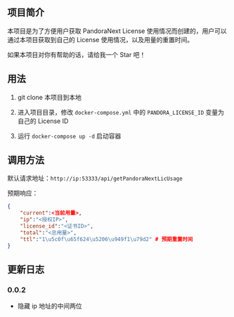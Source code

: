 ## 项目简介

本项目是为了方便用户获取 PandoraNext License 使用情况而创建的，用户可以通过本项目获取到自己的 License 使用情况，以及用量的重置时间。

如果本项目对你有帮助的话，请给我一个 Star 吧！

## 用法

1. git clone 本项目到本地

2. 进入项目目录，修改 `docker-compose.yml` 中的 `PANDORA_LICENSE_ID` 变量为自己的 License ID

3. 运行 `docker-compose up -d` 启动容器

## 调用方法

默认请求地址：`http://ip:53333/api/getPandoraNextLicUsage`

预期响应：

```json
{
    "current":<当前用量>,
    "ip":"<授权IP>",
    "license_id":"<证书ID>",
    "total":"<总用量>",
    "ttl":"1\u5c0f\u65f624\u5206\u949f1\u79d2" # 预期重置时间
}
```

## 更新日志

### 0.0.2

- 隐藏 ip 地址的中间两位